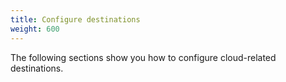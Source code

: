 ```yaml
---
title: Configure destinations
weight: 600
---
```


The following sections show you how to configure cloud-related destinations.

